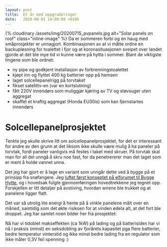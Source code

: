 ```yaml
---
layout: post
title:  Et år med oppgraderinger
date:   2020-08-01 14:00:00 +0100
---
```


{% cloudinary /assets/img/20200715_pvpanels.jpg alt="Solar panels on roof" class="inline-image" %}
Da er sommeren forbi og en haug med småprosjekter er unnagjort. Kombinasjonen av at vi måtte 
ordne en backupløsning for toalettet i fjor og at koronasituasjonen sveipet over landet gjorde
at det ble mye tid vi kunne være på hytta i sommer. Blant de viktigste tingene som ble ordnet:

- ny pipe og godkjent installasjon av forbrenningstoalettet
- kjøpt inn og flyttet 400 kg batterier opp på hemsen
- laget solcellepanelrigg på torvtaket 
- fikset satelittv-en (var en kortslutning)
- fått 220V innendørs som muliggjør kjøring av TV og støvsuger uten aggregat
- skaffet et kraftig aggregat (Honda EU30is) som kan fjernstartes innendørs

# Solcellepanelprosjektet

Tenkte jeg skulle skrive litt om solcellepanelprosjektet, for det er interessant for andre av
den grunn at det liksom ikke skulle være mulig å ha paneler på torvtak, fordi paneler vanligvis
må festes i taket med skruer. På torvtak skal man for all del unngå å skru noe fast, for da
penetrererer man det laget som er ment å holde vannet unna.


Det jeg har gjort er å lage en variant som unngår dette ved å bygge på et prinsipp fra snøfangere.
Jeg [luftet først konseptet på elforumet til Bygge Hytte](http://www.byggehytte.no/index.php?topic=2569),
og i hovedsak fulgte gjennomføringen hovedtrekkene jeg tegnet opp. Forskjellen er litt detaljer på
avstiving, hvordan wirene ble trukket og at panelene ligger flatt.

Det var så utrolig lite energi å hente på å vinkle panelene målt over en måned, samtidig som det økte
risikoen for at vinden ødela alt, at det fort ble droppet. Jeg har samlet noen bilder her fra prosjektet:

<script src="https://cdn.jsdelivr.net/npm/publicalbum@latest/embed-ui.min.js" async></script>
<div class="pa-gallery-player-widget pa-embed-player" style="width:100%; height:480px; display:none;"
  data-link="https://photos.app.goo.gl/eFQ2qDL2FWFDL1Yp7"
  data-title="Nytt solcelleanlegg"
  data-description="18 new photos added to shared album"
  data-delay="3">
  <object data="https://lh3.googleusercontent.com/L9djBfM_0IID6ii1WkyJxuBzncDY36DHDEstezl9NZ7HNf5iRTsckg6HG4ElxQ31-hE7RBsGYzTtY2zQunCNQYC2U4cczeNLD-naaBwoiWPgbTFVB-D3cAuA6mEVXcH_dbRKYifuP_0=w1920-h1080"></object>
  <object data="https://lh3.googleusercontent.com/XX5gr1Aukt5ChTe9Fk4Iahpx-Lih2oJi9KU_1-JM4DEqVH3yHRCN-9A5fom-pKFrt6xvUtinqMG9xQ0bIBSXexDrEYMq-hRLKi2qSabdjg7FtSWqWaXU6hounEnTSqjip9agS9ORM4Q=w1920-h1080"></object>
  <object data="https://lh3.googleusercontent.com/p-kK-fkk3j8WVGzLKSe6IhfHKxV-hWAo4mSPUUCyB5a3pIIfDsKZckjz1ZfNT4s4c6UZWF1QXTnk7lc3sfCMVc6HR3L-t1Hy0GAKXs8Bhgi1NbISq3p30KYEyKqTIO0mS_xmycUy7MM=w1920-h1080"></object>
  <object data="https://lh3.googleusercontent.com/NODvrITxu8wgd5JHmO0dS-uolsWoUpq5rKbOi1pUyH_OiR4Mc8QyzBlaXjW_nk8BZ3zyYUz81aTlt0znxJEf76kpDqVaqDjBegA_7ZnBcV3BSOVatWW-XEOv3TAplRf053c8W7TSCPQ=w1920-h1080"></object>
  <object data="https://lh3.googleusercontent.com/PZPqzqYM_ghEzZQD265bUkhCnSqZ9QLa1jvIBZT776T-G_POpvydcoLQgAYYrFmoVc9ICcse0oIyhbSQlpI_mpZ5D89g5Cj6B8kJm5ddnR9jkcuSeIo6FyQ-9vF1nHPOXiMcEK0e6dA=w1920-h1080"></object>
  <object data="https://lh3.googleusercontent.com/fKo4aNnbgp13dJ97HxHjP-iPttIIV5ZCHSFHRBZI9wqxqyv_9w0wJ_w9FbYZitLiBQZ6B77cZ4yKRKlwxF7A4ui5cdtcqiRBkoWV5AsKvfZm5GE4pOB73BrlUJy-aLieBUEY_eW0tC0=w1920-h1080"></object>
  <object data="https://lh3.googleusercontent.com/dfsgkCLlhlGy7JU7_nmUQkLNIKxPLBZA677BuCNSSy5crdoaQxRVzorYPm8fgKK-YgnpRjrXOGrCzy35FapCHG5WuTXK-rKYEth-iFsS1f2SFraDyomEHoXhLWx-MwvH46FJYsCbkNA=w1920-h1080"></object>
  <object data="https://lh3.googleusercontent.com/wpirZk4uiQUGu-cbMWK96K9rFiFk7w_cuTGHcKEfX4TO_yRnu5WNcoDHeQev8jsNcs1B9AYMy5tANjktKqFz786HE_b34_d1OFmDGIPlCW19ft-USI9WT3OrU-9UmV32zw9opfgvCoM=w1920-h1080"></object>
  <object data="https://lh3.googleusercontent.com/RYpDHYLOFc9DukOVUY5rO4a8XrmIa61lpc_TzHJKwi8mGDQvx_guuuFxwTBx_drBtDCPahuiSBGoVNfDck54vxW1hqgWRcr5HN3fxxdaonCT6dkspS5zCHJjr4p1dQ-lY4NgbYj2G9g=w1920-h1080"></object>
  <object data="https://lh3.googleusercontent.com/oLkIBVEfDqMX-J9nxPG1rUcQSM0eUc6aKKIbsWUquM4UTNmGWzp_Ljn3lkPrXHzepW8-zkqlO1pXM-D95xbqAulaS_ksMglDrCb_mH_5sezUaRzzHg7QgJEuQsP1AC_avqFIeGUKfrk=w1920-h1080"></object>
  <object data="https://lh3.googleusercontent.com/hQj4gw3DUSFXt80TVoCgJNEB_3-0AV10ZGbUvtYyJOBLxO4qujQMLik2ElnC2XIlfDX4uFqISXsz0D-9Gx-IDdjnRWkFzNB_A7cqDoy9bMgROOL90B8H5fht9-dh9PmeHEAt0WSHUFA=w1920-h1080"></object>
  <object data="https://lh3.googleusercontent.com/zhAvOrJhG4LCEINycDExsVpXFqIvnrwBIMKaf3b39oJGret0JmrIH1RygED68kbu9rwtZBUhkpDN7M6SuVSEOj95MrOy_dalnjg3zhNAGmGrgI5_SYnTVRj9U3K77Lwel24AL41sNUQ=w1920-h1080"></object>
  <object data="https://lh3.googleusercontent.com/45sYxlViZDmdQj0kDoRc6QwPSYt5tynVEaAZL9HkVGHyI4ptl-kGchCc8rEolz3NOC7OxMQqi199TXLq1XNg4OV3q8Xux4T2pF5ltirTTtEh4dileRfQslY2v9fOWNfFq3SNZ8RQjh0=w1920-h1080"></object>
  <object data="https://lh3.googleusercontent.com/7-V6qGpqqfBWBbI5BmYDmdreVWpKlnkekgM-mP62zmunYJq4x3L6IRW9wQih8j2I_D73I8ztaECoMAcQqdesjYmmX0_m__cFgG2PnwX3QpoheaGE0RWBx8FsIob8OOFcjnPFfDX4Rrk=w1920-h1080"></object>
  <object data="https://lh3.googleusercontent.com/nOfGff-SVmErd6P440iiKQcjhU_jVCC-9TV8H5-8cUBOwsA5MNZGMcgJCfY9o8rwgVjH4cVZlptlwUK2fAtL2Ghu8R_uMBIxVxto1_qVhmtnb0ZfkBnQKgXviKPaFVafC3NHyHknzdQ=w1920-h1080"></object>
  <object data="https://lh3.googleusercontent.com/OOGR4mSGG7uKwfhIO-HG7QKwQTMsuCzrhyKMlbrH73PV7aDVehVSTXFp9P64TbSnn4V6TEaaLFpXjLdKFcsR7HL0MSj03rhlYa4X4jqlcHJUVoCaaeQT6f6zBa3sKLa7fiHjsa83Hhw=w1920-h1080"></object>
  <object data="https://lh3.googleusercontent.com/sjc7VakM5QqezswLaoceIbjw802Asr-osx3v-yBafvjWSzHpbkbpIbZw2YqAdzrjmVi4XpFr7egzokg4bIctv_SIaj62HmxJe0vbTEGCPjksx3J8wc7En2qelgMhSWrvZwMHf2lOaFs=w1920-h1080"></object>
  <object data="https://lh3.googleusercontent.com/tgHJ-O7hDZx2ff0-wHk_FIrzf7jkoipU7l450E10WEjHlXvK99wHpnRrHcRV1nrknkLbRjSmZN8-nPruVY8M3w_jZDR3UWQU8J8l8ARcJnQgE9JtVmGSIeY7qHvPDIiiXaVJM-8xN9A=w1920-h1080"></object>
</div>


Nå har vi tidoblet makseffekten (ca 1kW) på lading og på batterisiden har vi nå i praksis (minst) 
en seksdobling av fjorårets kapasitet pga flere batterier, 
bedre temperatur vinterstid og ikke minst bedre lading fra en regulator som ikke måler 0,3V feil spenning :)
